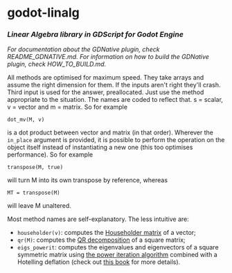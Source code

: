# godot-linalg
### *Linear Algebra library in GDScript for Godot Engine*

*For documentation about the GDNative plugin, check README_GDNATIVE.md.*
*For information on how to build the GDNative plugin, check HOW_TO_BUILD.md.*

All methods are optimised for maximum speed. They take arrays and assume the 
right dimension for them. If the inputs aren't right they'll crash. Third input
is used for the answer, preallocated.
Just use the method appropriate to the situation. The names are coded to reflect that. s = scalar, v = vector and m = matrix. So for example

    dot_mv(M, v)

is a dot product between vector and matrix (in that order). Wherever the `in_place` argument is provided, it is possible to perform the operation on the object itself instead of instantiating a new one (this too optimises performance). So for example
    
    transpose(M, true)

will turn M into its own transpose by reference, whereas

    MT = transpose(M)

will leave M unaltered.

Most method names are self-explanatory. The less intuitive are:

* `householder(v)`: computes the [Householder matrix](https://en.wikipedia.org/wiki/Householder_transformation) of a vector;
* `qr(M)`: computes the [QR decomposition](https://en.wikipedia.org/wiki/QR_decomposition) of a square matrix;
* `eigs_powerit`: computes the eigenvalues and eigenvectors of a square symmetric matrix using [the power iteration algorithm](https://en.wikipedia.org/wiki/Power_iteration) combined with a Hotelling deflation (check out [this book](https://www-users.cs.umn.edu/~saad/eig_book_2ndEd.pdf) for more details).


